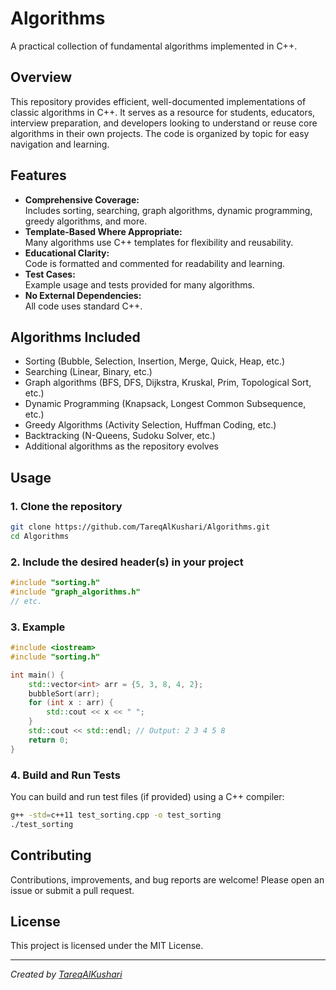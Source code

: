# Algorithms

A practical collection of fundamental algorithms implemented in C++.

## Overview

This repository provides efficient, well-documented implementations of classic algorithms in C++. It serves as a resource for students, educators, interview preparation, and developers looking to understand or reuse core algorithms in their own projects. The code is organized by topic for easy navigation and learning.

## Features

- **Comprehensive Coverage:**  
  Includes sorting, searching, graph algorithms, dynamic programming, greedy algorithms, and more.
- **Template-Based Where Appropriate:**  
  Many algorithms use C++ templates for flexibility and reusability.
- **Educational Clarity:**  
  Code is formatted and commented for readability and learning.
- **Test Cases:**  
  Example usage and tests provided for many algorithms.
- **No External Dependencies:**  
  All code uses standard C++.

## Algorithms Included

- Sorting (Bubble, Selection, Insertion, Merge, Quick, Heap, etc.)
- Searching (Linear, Binary, etc.)
- Graph algorithms (BFS, DFS, Dijkstra, Kruskal, Prim, Topological Sort, etc.)
- Dynamic Programming (Knapsack, Longest Common Subsequence, etc.)
- Greedy Algorithms (Activity Selection, Huffman Coding, etc.)
- Backtracking (N-Queens, Sudoku Solver, etc.)
- Additional algorithms as the repository evolves

## Usage

### 1. Clone the repository

```bash
git clone https://github.com/TareqAlKushari/Algorithms.git
cd Algorithms
```

### 2. Include the desired header(s) in your project

```cpp
#include "sorting.h"
#include "graph_algorithms.h"
// etc.
```

### 3. Example

```cpp
#include <iostream>
#include "sorting.h"

int main() {
    std::vector<int> arr = {5, 3, 8, 4, 2};
    bubbleSort(arr);
    for (int x : arr) {
        std::cout << x << " ";
    }
    std::cout << std::endl; // Output: 2 3 4 5 8
    return 0;
}
```

### 4. Build and Run Tests

You can build and run test files (if provided) using a C++ compiler:

```bash
g++ -std=c++11 test_sorting.cpp -o test_sorting
./test_sorting
```

## Contributing

Contributions, improvements, and bug reports are welcome! Please open an issue or submit a pull request.

## License

This project is licensed under the MIT License.

---

*Created by [TareqAlKushari](https://github.com/TareqAlKushari)*
